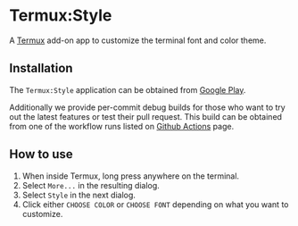# Termux:Style

A [Termux](https://termux.org) add-on app to customize the terminal font and color theme.

## Installation

The `Termux:Style` application can be obtained from [Google Play](https://play.google.com/store/apps/details?id=com.termux.styling).

Additionally we provide per-commit debug builds for those who want to try
out the latest features or test their pull request. This build can be obtained
from one of the workflow runs listed on [Github Actions](https://github.com/termux/termux-styling/actions)
page.

## How to use

1. When inside Termux, long press anywhere on the terminal.
2. Select `More...` in the resulting dialog.
3. Select `Style` in the next dialog.
4. Click either `CHOOSE COLOR` or `CHOOSE FONT` depending on what you want to customize.

